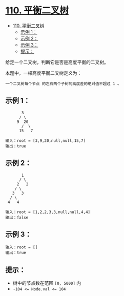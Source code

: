 # [110. 平衡二叉树](https://leetcode-cn.com/problems/balanced-binary-tree/)

- [110. 平衡二叉树](#110-平衡二叉树)
  - [示例 1：](#示例-1)
  - [示例 2：](#示例-2)
  - [示例 3：](#示例-3)
  - [提示：](#提示)

给定一个二叉树，判断它是否是高度平衡的二叉树。

本题中，一棵高度平衡二叉树定义为：

    一个二叉树每个节点 的左右两个子树的高度差的绝对值不超过 1 。

## 示例 1：

           3
          / \
         9  20
           /  \
          15   7

    输入：root = [3,9,20,null,null,15,7]
    输出：true

## 示例 2：

           1
          / \
         2   2
        / \
       3   3
      / \
     4   4

    输入：root = [1,2,2,3,3,null,null,4,4]
    输出：false

## 示例 3：

    输入：root = []
    输出：true

## 提示：

- 树中的节点数在范围 `[0, 5000]` 内
- `-104 <= Node.val <= 104`
